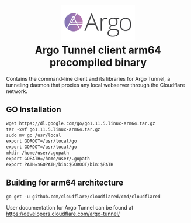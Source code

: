 <h1 align="center">
  <a href="https://github.com/iganeshk/cloudflared/" title="Argo Tunnel client x64 precompiled binary">
    <img alt="Argo Tunnel client x64 precompiled binary" src="https://github.com/iganeshk/cloudflared/raw/master/argo.png" width="40%"/>
  </a>
  <br />
  Argo Tunnel client arm64 precompiled binary
</h1>

Contains the command-line client and its libraries for Argo Tunnel, a tunneling daemon that proxies any local webserver through the Cloudflare network.

## GO Installation

```
wget https://dl.google.com/go/go1.11.5.linux-arm64.tar.gz
tar -xvf go1.11.5.linux-arm64.tar.gz
sudo mv go /usr/local
export GOROOT=/usr/local/go
export GOROOT=/usr/local/go
mkdir /home/user/.gopath
export GOPATH=/home/user/.gopath
export PATH=$GOPATH/bin:$GOROOT/bin:$PATH
```

## Building for arm64 architecture

    go get -u github.com/cloudflare/cloudflared/cmd/cloudflared

User documentation for Argo Tunnel can be found at https://developers.cloudflare.com/argo-tunnel/
